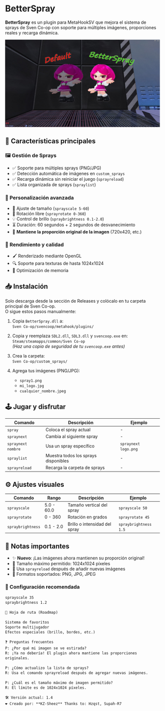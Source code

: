 # BetterSpray 

**BetterSpray** es un plugin para MetaHookSV que mejora el sistema de sprays de Sven Co-op con soporte para múltiples imágenes, proporciones reales y recarga dinámica.

![Vista previa de BetterSpray](https://raw.githubusercontent.com/KazamiiSC/BetterSpray---Sven-Co-op/refs/heads/main/preview/20250416020128_1.jpg)

## 🌟 Características principales

### 🖼️ Gestión de Sprays
- ✅ Soporte para múltiples sprays (PNG/JPG)
- ✅ Detección automática de imágenes en `custom_sprays`
- ✅ Recarga dinámica sin reiniciar el juego (`sprayreload`)
- ✅ Lista organizada de sprays (`spraylist`)

### 🎨 Personalización avanzada
- 🔧 Ajuste de tamaño (`sprayscale 5-60`)
- 🔄 Rotación libre (`sprayrotate 0-360`)
- 💡 Control de brillo (`spraybrightness 0.1-2.0`)
- ⏳ Duración: 60 segundos + 2 segundos de desvanecimiento
- 📐 **Mantiene la proporción original de la imagen** (720x420, etc.)

### 🚀 Rendimiento y calidad
- 🖌️ Renderizado mediante OpenGL
- 🔍 Soporte para texturas de hasta 1024x1024
- 💾 Optimización de memoria

## 📥 Instalación

Solo descarga desde la sección de Releases y colócalo en tu carpeta principal de Sven Co-op.  
O sigue estos pasos manualmente:

1. Copia `BetterSpray.dll` a:  
   `Sven Co-op/svencoop/metahook/plugins/`

2. Copia y reemplaza `SDL2.dll`, `SDL3.dll` y `svencoop.exe` en:  
   `Steam/steamapps/common/Sven Co-op`  
   *(Haz una copia de seguridad de tu `svencoop.exe` antes)*

3. Crea la carpeta:  
   `Sven Co-op/custom_sprays/`

4. Agrega tus imágenes (PNG/JPG):  
   - `spray1.png`  
   - `mi_logo.jpg`  
   - `cualquier_nombre.jpeg`

## 🕹️ Jugar y disfrutar

| Comando              | Descripción                           | Ejemplo                |
|----------------------|----------------------------------------|------------------------|
| `spray`              | Coloca el spray actual                 | -                      |
| `spraynext`          | Cambia al siguiente spray              | -                      |
| `spraynext nombre`   | Usa un spray específico                | `spraynext logo.png`   |
| `spraylist`          | Muestra todos los sprays disponibles   | -                      |
| `sprayreload`        | Recarga la carpeta de sprays           | -                      |

## ⚙️ Ajustes visuales

| Comando              | Rango        | Descripción                    | Ejemplo               |
|----------------------|--------------|--------------------------------|------------------------|
| `sprayscale`         | 5.0 - 60.0   | Tamaño vertical del spray      | `sprayscale 50`       |
| `sprayrotate`        | 0 - 360      | Rotación en grados             | `sprayrotate 45`      |
| `spraybrightness`    | 0.1 - 2.0    | Brillo o intensidad del spray  | `spraybrightness 1.5` |

## 📌 Notas importantes

- ✨ **Nuevo**: ¡Las imágenes ahora mantienen su proporción original!
- 📏 Tamaño máximo permitido: 1024x1024 píxeles
- 🔄 Usa `sprayreload` después de añadir nuevas imágenes
- 🎨 Formatos soportados: PNG, JPG, JPEG

### 🎯 Configuración recomendada

```plaintext
sprayscale 35
spraybrightness 1.2

🚀 Hoja de ruta (Roadmap)

Sistema de favoritos
Soporte multijugador
Efectos especiales (brillo, bordes, etc.)

❓ Preguntas frecuentes
P: ¿Por qué mi imagen se ve estirada?
R: ¡Ya no debería! El plugin ahora mantiene las proporciones originales.

P: ¿Cómo actualizo la lista de sprays?
R: Usa el comando sprayreload después de agregar nuevas imágenes.

P: ¿Cuál es el tamaño máximo de imagen permitido?
R: El límite es de 1024x1024 píxeles.

🛠 Versión actual: 1.4
❤️ Creado por: **KZ-Sheez** Thanks to: Hzqst, Supah-R7

